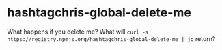 # hashtagchris-global-delete-me

What happens if you delete me? What will `curl -s https://registry.npmjs.org/hashtagchris-global-delete-me | jq` return?
